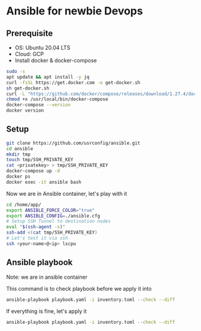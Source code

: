 # Ansible for newbie Devops

## Prerequisite
* OS: Ubuntu 20.04 LTS
* Cloud: GCP
* Install docker & docker-compose
```sh
sudo -s
apt update && apt install -y jq
curl -fsSL https://get.docker.com -o get-docker.sh
sh get-docker.sh
curl -L "https://github.com/docker/compose/releases/download/1.27.4/docker-compose-$(uname -s)-$(uname -m)" -o /usr/local/bin/docker-compose
chmod +x /usr/local/bin/docker-compose
docker-compose --version
docker version
```

## Setup
```sh
git clone https://github.com/usrconfig/ansible.git
cd ansible
mkdir tmp
touch tmp/SSH_PRIVATE_KEY
cat <privatekey> > tmp/SSH_PRIVATE_KEY
docker-compose up -d
docker ps
docker exec -it ansible bash
```
Now we are in Ansible container, let's play with it
```sh
cd /home/app/
export ANSIBLE_FORCE_COLOR="true"
export ANSIBLE_CONFIG=./ansible.cfg
# Setup SSH Tunnel to destination nodes
eval "$(ssh-agent -s)"
ssh-add <(cat tmp/SSH_PRIVATE_KEY)
# Let's test it via ssh
ssh <your-name>@<ip> lscpu
```

## Ansible playbook
Note: we are in ansible container

This command is to check playbook before we apply it into 
```sh
ansible-playbook playbook.yaml -i inventory.toml --check --diff
```

If everything is fine, let's apply it
```sh
ansible-playbook playbook.yaml -i inventory.toml --check --diff
```
